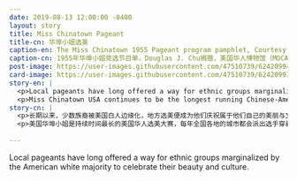 ```yaml
---
date: 2019-08-13 12:00:00 -0400
layout: story
title: Miss Chinatown Pageant
title-cn: 华埠小姐选美
caption-en: The Miss Chinatown 1955 Pageant program pamphlet, Courtesy of Douglas J. Chu, Museum of Chinese in America (MOCA) Collection
caption-cn: 1955年华埠小姐竞选节目单，Douglas J. Chu捐赠，美国华人博物馆（MOCA）馆藏
post-image: https://user-images.githubusercontent.com/47510739/62420994-3051cf80-b669-11e9-8ac1-25f43b80fbe3.jpg
card-image: https://user-images.githubusercontent.com/47510739/62420993-2cbe4880-b669-11e9-88e0-df1c7afca39e.jpg
story-en: |
  <p>Local pageants have long offered a way for ethnic groups marginalized by the American white majority to celebrate their beauty and culture. At a Fourth of July picnic in 1948, a San Francisco Chinese organization held what was possibly the first Miss Chinatown “bathing beauty” pageant. By 1953, the San Francisco Chinese Chamber of Commerce combined the popular event with the annual Lunar New Year festival, expanding the event nationally in 1953.</p>
  <p>Miss Chinatown USA continues to be the longest running Chinese-American pageant, and every year cities across the country send candidates to compete in qipaos in place of evening gowns and display a range of talents including traditional Chinese musical art forms. The above program for New York’s unaffiliated 1955 Miss Chinatown pageant demonstrates the practice of local businesses sponsoring candidates, such as Miss Wing Furniture Co. and Miss Chinese Hand Laundry Association.</p>
story-cn: |
  <p>长期以来，少数族裔被美国白人边缘化，地方选美便成为他们庆祝属于他们自己的美丽与文化的一种方式。在1948年7月4日的一次野餐会上，一个旧金山的华人组织举办了可能是第一届的华埠小姐“泳装选美”大赛。到了1953年，旧金山中国商会将这项受欢迎的活动与一年一度的农历新年庆祝活动结合起来，并把这项活动扩展到了全国。</p>
  <p>美国华埠小姐是持续时间最长的美国华人选美大赛，每年全国各地的城市都会派出选手穿着旗袍参赛，代替晚礼服，展示包括传统中国音乐艺术形式在内的一系列才艺。上图为纽约1955年华埠小姐选美活动节目单，这次活动是没有合作伙伴的独立活动，展示了当地企业赞助获选人的做法，比如Wing家具公司小姐和华侨衣馆联合会小姐。</p>
  
---
```

Local pageants have long offered a way for ethnic groups marginalized by the American white majority to celebrate their beauty and culture.
